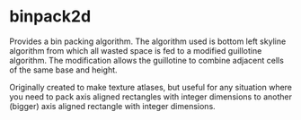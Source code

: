 # binpack2d

Provides a bin packing algorithm. The algorithm used is bottom left skyline
algorithm from which all wasted space is fed to a modified guillotine
algorithm. The modification allows the guillotine to combine adjacent
cells of the same base and height.

Originally created to make texture atlases, but useful for any situation
where you need to pack axis aligned rectangles with integer dimensions to
another (bigger) axis aligned rectangle with integer dimensions.
